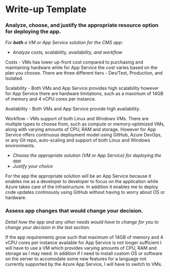 # Write-up Template

### Analyze, choose, and justify the appropriate resource option for deploying the app.

*For **both** a VM or App Service solution for the CMS app:*
- *Analyze costs, scalability, availability, and workflow*

Costs - VMs has lower up-front cost compared to purchasing and maintaining hardware while for App Service the cost varies based on the plan you choose. There are three different tiers - Dev/Test, Production, and Isolated.

Scalability - Both VMs and App Service provides high scalability however for App Service there are hardware limitations, such as a maximum of 14GB of memory and 4 vCPU cores per instance.

Availability - Both VMs and App Service provide high availability.

Workflow - VMs support of both Linux and Windows VMs. There are multiple types to choose from, such as compute or memory-optimized VMs, along with varying amounts of CPU, RAM and storage. However for App Service offers continuous deployment model using GitHub, Azure DevOps, or any Git repo, auto-scaling and support of both Linux and Windows environments.

- *Choose the appropriate solution (VM or App Service) for deploying the app*
- *Justify your choice*

For the app the appropriate solution will be an App Service because it enables me as a developer to developer to focus on the application while Azure takes care of the infrastructure. In addition it enables me to deploy code updates continously using GitHub without having to worry about OS or hardware.


### Assess app changes that would change your decision.

*Detail how the app and any other needs would have to change for you to change your decision in the last section.* 

If the app requirements grow such that maximum of 14GB of memory and 4 vCPU cores per instance available for App Service is not longer sufficient I will have to use a VM which provides varying amounts of CPU, RAM and storage as I may need. In addition if I need to install custom OS or software on the server to accomodate some new features for a language not currently supported by the Azure App Service, I will have to switch to VMs.